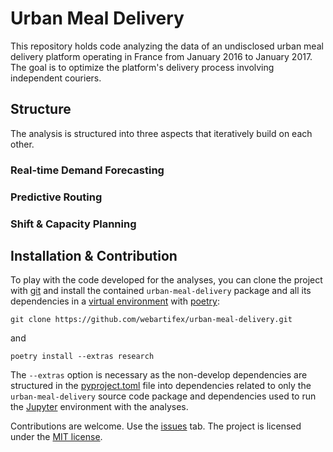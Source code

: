 # Urban Meal Delivery

This repository holds code
analyzing the data of an undisclosed urban meal delivery platform
operating in France from January 2016 to January 2017.
The goal is to
optimize the platform's delivery process involving independent couriers.


## Structure

The analysis is structured into three aspects
that iteratively build on each other.

### Real-time Demand Forecasting

### Predictive Routing

### Shift & Capacity Planning


## Installation & Contribution

To play with the code developed for the analyses,
you can clone the project with [git](https://git-scm.com/)
and install the contained `urban-meal-delivery` package
and all its dependencies
in a [virtual environment](https://docs.python.org/3/tutorial/venv.html)
with [poetry](https://python-poetry.org/docs/):

`git clone https://github.com/webartifex/urban-meal-delivery.git`

and

`poetry install --extras research`

The `--extras` option is necessary as the non-develop dependencies
are structured in the [pyproject.toml](https://github.com/webartifex/urban-meal-delivery/blob/main/pyproject.toml) file
into dependencies related to only the `urban-meal-delivery` source code package
and dependencies used to run the [Jupyter](https://jupyter.org/) environment
with the analyses.

Contributions are welcome.
Use the [issues](https://github.com/webartifex/urban-meal-delivery/issues) tab.
The project is licensed under the [MIT license](https://github.com/webartifex/urban-meal-delivery/blob/main/LICENSE.txt).
